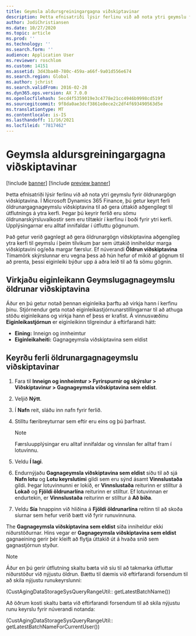 ```yaml
---
title: Geymsla aldursgreiningargagna viðskiptavinar
description: Þetta efnisatriði lýsir ferlinu við að nota ytri geymslu fyrir öldrunargögn viðskiptavina. Þú getur keyrt ferli öldrunargagnageymslu viðskiptavinar til að gera úttakið aðgengilegt til útflutnings á ytra kerfi.
author: JodiChristiansen
ms.date: 10/27/2020
ms.topic: article
ms.prod: ''
ms.technology: ''
ms.search.form: ''
audience: Application User
ms.reviewer: roschlom
ms.custom: 14151
ms.assetid: 3d43ba40-780c-459a-a66f-9a01d556e674
ms.search.region: Global
ms.author: jchrist
ms.search.validFrom: 2016-02-28
ms.dyn365.ops.version: AX 7.0.0
ms.openlocfilehash: 5ecd4f5359019e3c4778e21cc4946b9998cd519f
ms.sourcegitcommit: 9f8da0ae3dcf3861e8ece2c2df4f693490563d5e
ms.translationtype: MT
ms.contentlocale: is-IS
ms.lasthandoff: 11/16/2021
ms.locfileid: "7817462"
---
```

# <a name="customer-aging-data-storage"></a>Geymsla aldursgreiningargagna viðskiptavinar

[!include [banner](../includes/banner.md)]
[!include [preview banner](../includes/preview-banner.md)]

Þetta efnisatriði lýsir ferlinu við að nota ytri geymslu fyrir öldrunargögn viðskiptavina. Í Microsoft Dynamics 365 Finance, þú getur keyrt ferli öldrunargagnageymslu viðskiptavina til að gera úttakið aðgengilegt til útflutnings á ytra kerfi. Þegar þú keyrir ferlið eru sömu öldrunarskýrsluvalkostir sem eru tiltækir í kerfinu í boði fyrir ytri kerfi. Upplýsingarnar eru alltaf innifaldar í útfluttu gögnunum.

Það getur verið gagnlegt að gera öldrunargögn viðskiptavina aðgengileg ytra kerfi til geymslu í þeim tilvikum þar sem úttakið inniheldur marga viðskiptavini og/eða margar færslur. Ef núverandi **Öldrun viðskiptavina** Tímamörk skýrslunnar eru vegna þess að hún hefur of mikið af gögnum til að prenta, þessi eiginleiki býður upp á aðra leið til að fá sömu gögnin.

## <a name="enable-the-customer-aging-data-storage-feature"></a>Virkjaðu eiginleikann Geymslugagnageymslu öldrunar viðskiptavina

Áður en þú getur notað þennan eiginleika þarftu að virkja hann í kerfinu þínu. Stjórnendur geta notað eiginleikastjórnunarstillingarnar til að athuga stöðu eiginleikans og virkja hann ef þess er krafist. Á vinnusvæðinu **Eiginleikastjórnun** er eiginleikinn tilgreindur á eftirfarandi hátt:

- **Eining:** Inneign og innheimtur
- **Eiginleikaheiti:** Gagnageymsla viðskiptavina sem eldist

## <a name="run-the-customer-aging-data-storage-process"></a>Keyrðu ferli öldrunargagnageymslu viðskiptavinar

1. Fara til **Inneign og innheimtur \> Fyrirspurnir og skýrslur \> Viðskiptavinur \> Gagnageymsla viðskiptavina sem eldist**.
2. Veljið **Nýtt**.
3. Í **Nafn** reit, sláðu inn nafn fyrir ferlið.
4. Stilltu færibreyturnar sem eftir eru eins og þú þarfnast.

    > [!NOTE]
    > Færsluupplýsingar eru alltaf innifaldar og vinnslan fer alltaf fram í lotuvinnu.

5. Veldu **Í lagi**.
6. Endurnýjaðu **Gagnageymsla viðskiptavina sem eldist** síðu til að sjá **Nafn lotu** og **Lotu keyrslutími** gildi sem eru sýnd ásamt **Vinnslustaða** gildi. Þegar lotuvinnunni er lokið, er **Vinnslustaða** reiturinn er stilltur á **Lokað** og **Fjöldi öldrunarlína** reiturinn er stilltur. Ef lotuvinnan er endurtekin, er **Vinnslustaða** reiturinn er stilltur á **Að bíða**.
7. Veldu **Sía** hnappinn við hliðina á **Fjöldi öldrunarlína** reitinn til að skoða síurnar sem hefur verið bætt við fyrir runuvinnuna.

The **Gagnageymsla viðskiptavina sem eldist** síða inniheldur ekki niðurstöðurnar. Hins vegar er **Gagnageymsla viðskiptavina sem eldist** gagnaeining gerir þér kleift að flytja úttakið út á hvaða snið sem gagnastjórnun styður.

> [!NOTE]
> Áður en þú gerir útflutning skaltu bæta við síu til að takmarka útfluttar niðurstöður við nýjustu öldrun. Bættu til dæmis við eftirfarandi forsendum til að skila nýjustu runukeyrslunni:
>
> (CustAgingDataStorageSysQueryRangeUtil:: getLatestBatchName())
>
> Að öðrum kosti skaltu bæta við eftirfarandi forsendum til að skila nýjustu runu keyrslu fyrir núverandi notanda:
>
> (CustAgingDataStorageSysQueryRangeUtil:: getLatestBatchNameForCurrentUser())
